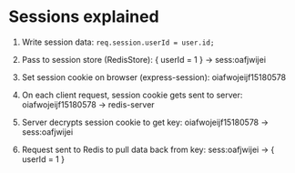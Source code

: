 # Sessions explained

1. Write session data: `req.session.userId = user.id;`
2. Pass to session store (RedisStore): { userId = 1 } -> sess:oafjwijei
3. Set session cookie on browser (express-session): oiafwojeijf15180578

4. On each client request, session cookie gets sent to server: oiafwojeijf15180578 -> redis-server
5. Server decrypts session cookie to get key: oiafwojeijf15180578 -> sess:oafjwijei
6. Request sent to Redis to pull data back from key: sess:oafjwijei -> { userId = 1 }